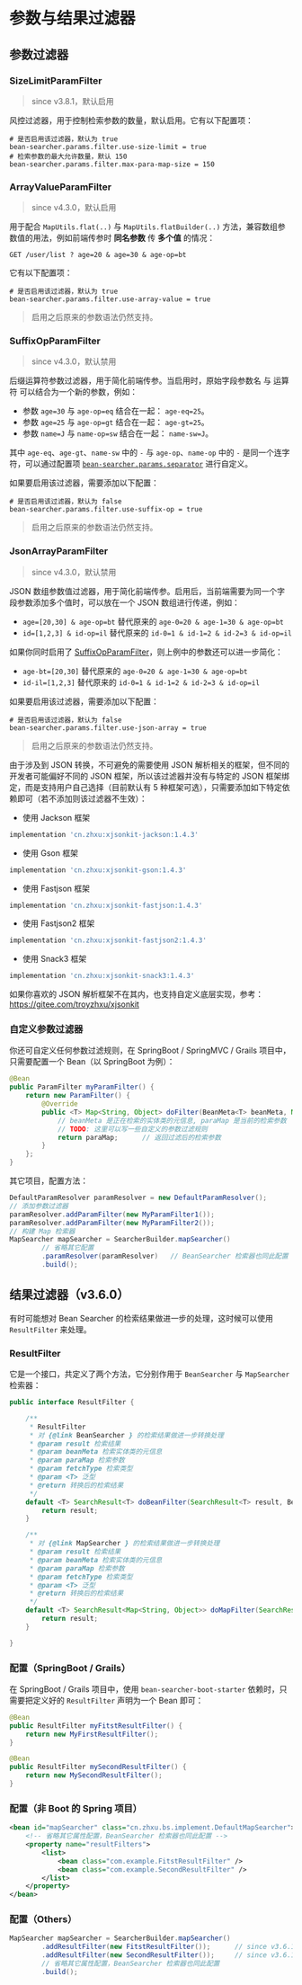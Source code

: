 # 参数与结果过滤器

## 参数过滤器

### SizeLimitParamFilter

> since v3.8.1，默认启用

风控过滤器，用于控制检索参数的数量，默认启用。它有以下配置项：

```properties
# 是否启用该过滤器，默认为 true
bean-searcher.params.filter.use-size-limit = true
# 检索参数的最大允许数量，默认 150
bean-searcher.params.filter.max-para-map-size = 150
```

### ArrayValueParamFilter

> since v4.3.0，默认启用

用于配合 `MapUtils.flat(..)` 与 `MapUtils.flatBuilder(..)` 方法，兼容数组参数值的用法，例如前端传参时 **同名参数** 传 **多个值** 的情况：

```
GET /user/list ? age=20 & age=30 & age-op=bt
```

它有以下配置项：

```properties
# 是否启用该过滤器，默认为 true
bean-searcher.params.filter.use-array-value = true
```

> 启用之后原来的参数语法仍然支持。

### SuffixOpParamFilter

> since v4.3.0，默认禁用

后缀运算符参数过滤器，用于简化前端传参。当启用时，原始字段参数名 与 运算符 可以结合为一个新的参数，例如：

* 参数 `age=30` 与 `age-op=eq` 结合在一起： `age-eq=25`。
* 参数 `age=25` 与 `age-op=gt` 结合在一起： `age-gt=25`。
* 参数 `name=J` 与 `name-op=sw` 结合在一起： `name-sw=J`。

其中 `age-eq`、`age-gt`、`name-sw` 中的 `-` 与 `age-op`、`name-op` 中的 `-` 是同一个连字符，可以通过配置项 [`bean-searcher.params.separator`](/guide/param/field) 进行自定义。

如果要启用该过滤器，需要添加以下配置：

```properties
# 是否启用该过滤器，默认为 false
bean-searcher.params.filter.use-suffix-op = true
```

> 启用之后原来的参数语法仍然支持。

### JsonArrayParamFilter

> since v4.3.0，默认禁用

JSON 数组参数值过滤器，用于简化前端传参。启用后，当前端需要为同一个字段参数添加多个值时，可以放在一个 JSON 数组进行传递，例如：

* `age=[20,30] & age-op=bt` 替代原来的 `age-0=20 & age-1=30 & age-op=bt`
* `id=[1,2,3] & id-op=il` 替代原来的 `id-0=1 & id-1=2 & id-2=3 & id-op=il`

如果你同时启用了 [SuffixOpParamFilter](#suffixopparamfilter)，则上例中的参数还可以进一步简化：

* `age-bt=[20,30]` 替代原来的 `age-0=20 & age-1=30 & age-op=bt`
* `id-il=[1,2,3]` 替代原来的 `id-0=1 & id-1=2 & id-2=3 & id-op=il`

如果要启用该过滤器，需要添加以下配置：

```properties
# 是否启用该过滤器，默认为 false
bean-searcher.params.filter.use-json-array = true
```

> 启用之后原来的参数语法仍然支持。

由于涉及到 JSON 转换，不可避免的需要使用 JSON 解析相关的框架，但不同的开发者可能偏好不同的 JSON 框架，所以该过滤器并没有与特定的 JSON 框架绑定，而是支持用户自己选择（目前默认有 5 种框架可选），只需要添加如下特定依赖即可（若不添加则该过滤器不生效）： 

* 使用 Jackson 框架

```groovy
implementation 'cn.zhxu:xjsonkit-jackson:1.4.3'
```

* 使用 Gson 框架

```groovy
implementation 'cn.zhxu:xjsonkit-gson:1.4.3'
```

* 使用 Fastjson 框架

```groovy
implementation 'cn.zhxu:xjsonkit-fastjson:1.4.3'
```

* 使用 Fastjson2 框架

```groovy
implementation 'cn.zhxu:xjsonkit-fastjson2:1.4.3'
```

* 使用 Snack3 框架

```groovy
implementation 'cn.zhxu:xjsonkit-snack3:1.4.3'
```

如果你喜欢的 JSON 解析框架不在其内，也支持自定义底层实现，参考：https://gitee.com/troyzhxu/xjsonkit

### 自定义参数过滤器

你还可自定义任何参数过滤规则，在 SpringBoot / SpringMVC / Grails 项目中，只需要配置一个 Bean（以 SpringBoot 为例）：

```java
@Bean
public ParamFilter myParamFilter() {
    return new ParamFilter() {
        @Override
        public <T> Map<String, Object> doFilter(BeanMeta<T> beanMeta, Map<String, Object> paraMap) {
            // beanMeta 是正在检索的实体类的元信息, paraMap 是当前的检索参数
            // TODO: 这里可以写一些自定义的参数过滤规则
            return paraMap;      // 返回过滤后的检索参数
        }
    };
}
```

其它项目，配置方法：

```java
DefaultParamResolver paramResolver = new DefaultParamResolver();
// 添加参数过滤器
paramResolver.addParamFilter(new MyParamFilter1());
paramResolver.addParamFilter(new MyParamFilter2());
// 构建 Map 检索器
MapSearcher mapSearcher = SearcherBuilder.mapSearcher()
        // 省略其它配置
        .paramResolver(paramResolver)   // BeanSearcher 检索器也同此配置
        .build();
```

## 结果过滤器（v3.6.0）

有时可能想对 Bean Searcher 的检索结果做进一步的处理，这时候可以使用 `ResultFilter` 来处理。

### ResultFilter

它是一个接口，共定义了两个方法，它分别作用于 `BeanSearcher` 与 `MapSearcher` 检索器：

```java
public interface ResultFilter {

    /**
     * ResultFilter
     * 对 {@link BeanSearcher } 的检索结果做进一步转换处理
     * @param result 检索结果
     * @param beanMeta 检索实体类的元信息
     * @param paraMap 检索参数
     * @param fetchType 检索类型
     * @param <T> 泛型
     * @return 转换后的检索结果
     */
    default <T> SearchResult<T> doBeanFilter(SearchResult<T> result, BeanMeta<T> beanMeta, Map<String, Object> paraMap, FetchType fetchType) {
        return result;
    }

    /**
     * 对 {@link MapSearcher } 的检索结果做进一步转换处理
     * @param result 检索结果
     * @param beanMeta 检索实体类的元信息
     * @param paraMap 检索参数
     * @param fetchType 检索类型
     * @param <T> 泛型
     * @return 转换后的检索结果
     */
    default <T> SearchResult<Map<String, Object>> doMapFilter(SearchResult<Map<String, Object>> result, BeanMeta<T> beanMeta, Map<String, Object> paraMap, FetchType fetchType) {
        return result;
    }

}
```

### 配置（SpringBoot / Grails）

在 SpringBoot / Grails 项目中，使用 `bean-searcher-boot-starter` 依赖时，只需要把定义好的 `ResultFilter` 声明为一个 Bean 即可：

```java
@Bean
public ResultFilter myFitstResultFilter() {
    return new MyFirstResultFilter();
}

@Bean
public ResultFilter mySecondResultFilter() {
    return new MySecondResultFilter();
}
```

### 配置（非 Boot 的 Spring 项目）

```xml
<bean id="mapSearcher" class="cn.zhxu.bs.implement.DefaultMapSearcher">
    <!-- 省略其它属性配置，BeanSearcher 检索器也同此配置 -->
    <property name="resultFilters">
        <list>
            <bean class="com.example.FitstResultFilter" />
            <bean class="com.example.SecondResultFilter" />
        </list>
    </property>
</bean>
```

### 配置（Others）

```java
MapSearcher mapSearcher = SearcherBuilder.mapSearcher()
        .addResultFilter(new FitstResultFilter());      // since v3.6.1
        .addResultFilter(new SecondResultFilter());     // since v3.6.1
        // 省略其它属性配置，BeanSearcher 检索器也同此配置
        .build();
```
